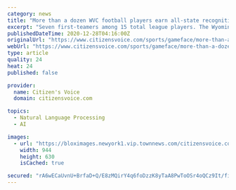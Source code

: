 ```yaml
---
category: news
title: "More than a dozen WVC football players earn all-state recognition"
excerpt: "Seven first-teamers among 15 total league players. The Wyoming Valley Conference had a strong showing on this year’s Pennsylvania Football News Coaches All-State teams, released Saturday and Sunday. In total, 15 area players earned the all-state ..."
publishedDateTime: 2020-12-28T04:16:00Z
originalUrl: "https://www.citizensvoice.com/sports/gameface/more-than-a-dozen-wvc-football-players-earn-all-state-recognition/article_26c29248-a4ce-50f6-8cad-c50f6086cd2f.html"
webUrl: "https://www.citizensvoice.com/sports/gameface/more-than-a-dozen-wvc-football-players-earn-all-state-recognition/article_26c29248-a4ce-50f6-8cad-c50f6086cd2f.html"
type: article
quality: 24
heat: 24
published: false

provider:
  name: Citizen's Voice
  domain: citizensvoice.com

topics:
  - Natural Language Processing
  - AI

images:
  - url: "https://bloximages.newyork1.vip.townnews.com/citizensvoice.com/content/tncms/assets/v3/editorial/2/90/290d8fff-ef61-594d-8c41-03ee6f6a9651/5fde7c63f3c83.image.jpg?resize=944%2C630"
    width: 944
    height: 630
    isCached: true

secured: "rA6wECaUvnU+BrfaD+Q/E8zMQirY4q6foDzzK8yTaA8PwToOSr4oQCz9It/fiPex+mpluQz8lAQdGvW3JGpyay8ioEl+HogOT0ciuHcseDIHrHjtqSUwRpKbwYvpEi2Ff4wD+VDIJ7xHRVK5limVJwLu8dPJCTo26OsqxMi5qOK6XgFAnCGL7axnX/2GCRyv/A4C6BdgxucYCqeDYB3y6ca7uBBCfV+E1diY++vZFMmPs+uEZa7vY2zCrBaL6FBvGWsoeCGYLGDcMcuDl80DTw2JsA010QvaE0/Oxk7CgPE9Qd14Xvd3SFAAQACVudcJ07rgN752g7+WIGXYZbwmxOO7tdjrTLzNL8W6UuHAHQo=;gF/EmrjJVxgHI+c86W2+kA=="
---
```


